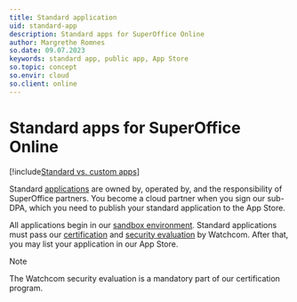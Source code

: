 ```yaml
---
title: Standard application
uid: standard-app
description: Standard apps for SuperOffice Online
author: Margrethe Romnes
so.date: 09.07.2023
keywords: standard app, public app, App Store
so.topic: concept
so.envir: cloud
so.client: online
---
```


# Standard apps for SuperOffice Online

[!include[Standard vs. custom apps](../includes/std-vs-custom-app.md)]

Standard [applications][1] are owned by, operated by, and the responsibility of SuperOffice partners. You become a cloud partner when you sign our sub-DPA, which you need to publish your standard application to the App Store.

All applications begin in our [sandbox environment][2]. Standard applications must pass our [certification][3] and [security evaluation][4] by Watchcom. After that, you may list your application in our App Store.

> [!NOTE]
> The Watchcom security evaluation is a mandatory part of our certification program.

<!-- Referenced links -->
[1]: ../overview.md
[2]: ../getting-started/app-envir.md
[3]: certification/index.md
[4]: certification/initial-watchcom-eval.md
